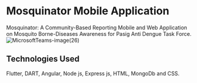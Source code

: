 # Mosquinator Mobile Application

Mosquinator: A Community-Based Reporting Mobile and Web Application on Mosquito Borne-Diseases Awareness for Pasig Anti Dengue Task Force.
![MicrosoftTeams-image(26)](https://github.com/VictorSJ1234/capstone_mobile/assets/69832062/8a4f7fe4-74a9-4dcc-84e7-d28923200f20)


## Technologies Used

Flutter, DART, Angular, Node js, Express js, HTML, MongoDb and CSS. 
